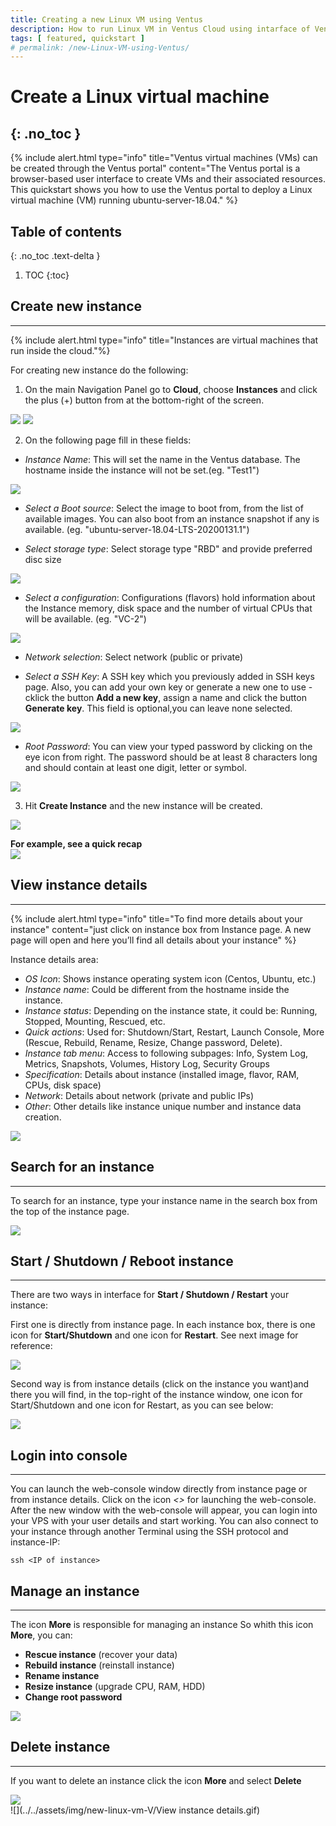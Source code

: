 ```yaml
---
title: Creating a new Linux VM using Ventus
description: How to run Linux VM in Ventus Cloud using intarface of Ventus
tags: [ featured, quickstart ]
# permalink: /new-Linux-VM-using-Ventus/
---
```

# Create a Linux virtual machine
{: .no_toc }
---

{% include alert.html type="info" title="Ventus virtual machines (VMs) can be created through the Ventus portal" content="The Ventus portal is a browser-based user interface to create VMs and their associated resources. This quickstart shows you how to use the Ventus portal to deploy a Linux virtual machine (VM) running ubuntu-server-18.04." %}

## Table of contents
{: .no_toc .text-delta }

1. TOC
{:toc}

## Create new instance
---

{% include alert.html type="info" title="Instances are virtual machines that run inside the cloud."%}

For creating new instance do the following:

1) On the main Navigation Panel go to **Cloud**, choose **Instances** and  click the plus (+) button from at the bottom-right of the screen.
 
![](../../assets/img/new-linux-vm-V/instances-Ventus1.png)
![](../../assets/img/new-linux-vm-V/instances-Ventus0.png)


2) On the following page fill in these fields:

- *Instance Name*: 
This will set the name in the Ventus database. The hostname inside the instance will not be set.(eg. "Test1")

![](../../assets/img/new-linux-vm-V/instances-Ventus2.png)


- *Select a Boot source*: 
Select the image to boot from, from the list of available images. You can also boot from an instance snapshot if any is available. (eg. "ubuntu-server-18.04-LTS-20200131.1")

- *Select storage type*: 
Select storage type "RBD" and provide preferred disc size

![](../../assets/img/new-linux-vm-V/instances-Ventus3.png)



- *Select a configuration*: 
Configurations (flavors) hold information about the Instance memory, disk space and the number of virtual CPUs that will be available. (eg. "VC-2")

![](../../assets/img/new-linux-vm-V/instances-Ventus4.png)

- *Network selection*: 
Select network (public or private)

- *Select a SSH Key*: 
A SSH key which you previously added in SSH keys page. Also, you can add your own key or generate a new one to use - cklick the button **Add a new key**, assign a name and click the button **Generate key**. 
This field is optional,you can leave none selected. 

![](../../assets/img/new-linux-vm-V/instances-Ventus5.png)



- *Root Password*: 
You can view your typed password by clicking on the eye icon from right. The password should be at least 8 characters long and should contain at least one digit, letter or symbol.

![](../../assets/img/new-linux-vm-V/instances-Ventus55.png)



3) Hit **Create Instance** and the new instance will be created.


![](../../assets/img/new-linux-vm-V/instances-Ventus6.png)

**For example, see a quick recap**  
![](../../assets/img/new-linux-vm-V/001.gif)


## View instance details
---

{% include alert.html type="info" title="To find more details about your instance" content="just click on instance box from Instance page. A new page will open and here you’ll find all details about your instance" %}

Instance details area:

- *OS Icon*: Shows instance operating system icon (Centos, Ubuntu, etc.)
- *Instance name*: Could be different from the hostname inside the instance.
- *Instance status*: Depending on the instance state, it could be: Running, Stopped, Mounting, Rescued, etc.
- *Quick actions*: Used for: Shutdown/Start, Restart, Launch Console, More (Rescue, Rebuild, Rename, Resize, Change password, Delete).
- *Instance tab menu*: Access to following subpages: Info, System Log, Metrics, Snapshots, Volumes, History Log, Security Groups
- *Specification*: Details about instance (installed image, flavor, RAM, CPUs, disk space)
- *Network*: Details about network (private and public IPs)
- *Other*: Other details like instance unique number and instance data creation.

![](../../assets/img/new-linux-vm-V/instances-Ventus7.png)



## Search for an instance
---

To search for an instance, type your instance name in the search box from the top of the instance page.

![](../../assets/img/new-linux-vm-V/instances-Ventus8.png)



## Start / Shutdown / Reboot instance
---

There are two ways in interface for **Start / Shutdown / Restart** your instance:

First one is directly from instance page. In each instance box, there is one icon for **Start/Shutdown** and one icon for **Restart**. See next image for reference:

![](../../assets/img/new-linux-vm-V/instances-Ventus9.png)


Second way is from instance details (click on the instance you want)and there you will find, in the top-right of the instance window, one icon for Start/Shutdown and one icon for Restart, as you can see below:

![](../../assets/img/new-linux-vm-V/instances-Ventus10.png)


## Login into console
---

You can launch the web-console window directly from instance page or from instance details. Click on the icon *<>*  for launching the web-console.
After the new window with the web-console will appear, you can login into your VPS with your user details and start working.
You can also connect to your instance through another Terminal using the SSH protocol and instance-IP:
```
ssh <IP of instance>
```

## Manage an instance
---

The icon **More** is responsible for managing an instance
So whith this icon **More**, you can:
 - **Rescue instance** (recover your data)
 - **Rebuild instance** (reinstall instance)
 - **Rename instance**
 - **Resize instance** (upgrade CPU, RAM, HDD)
 - **Change root password**

![](../../assets/img/new-linux-vm-V/instances-Ventus12.png)


## Delete instance  
---

If you want to delete an instance click the icon **More** and select **Delete**

![](../../assets/img/new-linux-vm-V/instances-Ventus13.png)  
![](../../assets/img/new-linux-vm-V/View instance details.gif)


